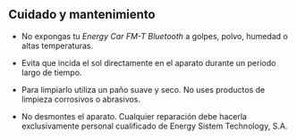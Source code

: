 ## Cuidado y mantenimiento

* No expongas tu *Energy Car FM-T Bluetooth* a golpes, polvo, humedad o altas temperaturas.

* Evita que incida el sol directamente en el aparato durante un periodo largo de tiempo.

* Para limpiarlo utiliza un paño suave y seco. No uses productos de limpieza corrosivos o abrasivos.

* No desmontes el aparato. Cualquier reparación debe hacerla exclusivamente personal cualificado de Energy Sistem Technology, S.A.


